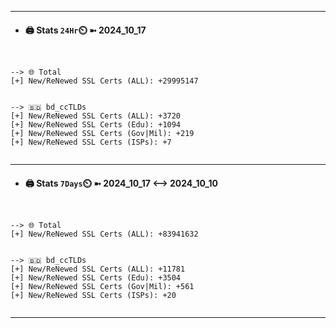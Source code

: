 

---
- #### 🖨️ **Stats** `24Hr`⏲️ ➼ 2024_10_17
```console


--> 🌐 Total
[+] New/ReNewed SSL Certs (ALL): +29995147


--> 🇧🇩 bd_ccTLDs
[+] New/ReNewed SSL Certs (ALL): +3720
[+] New/ReNewed SSL Certs (Edu): +1094
[+] New/ReNewed SSL Certs (Gov|Mil): +219
[+] New/ReNewed SSL Certs (ISPs): +7


```

---
- #### 🖨️ **Stats** `7Days`⏲️ ➼ 2024_10_17 <--> 2024_10_10
```console


--> 🌐 Total
[+] New/ReNewed SSL Certs (ALL): +83941632


--> 🇧🇩 bd_ccTLDs
[+] New/ReNewed SSL Certs (ALL): +11781
[+] New/ReNewed SSL Certs (Edu): +3504
[+] New/ReNewed SSL Certs (Gov|Mil): +561
[+] New/ReNewed SSL Certs (ISPs): +20


```

---

